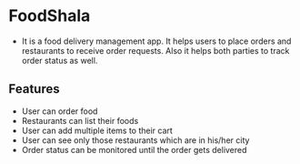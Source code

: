 # FoodShala

- It is a food delivery management app. It helps users to place orders and restaurants to receive order requests. Also it helps both parties to track order status as well.

## Features
- User can order food
- Restaurants can list their foods
- User can add multiple items to their cart
- User can see only those restaurants which are in his/her city
- Order status can be monitored until the order gets delivered
